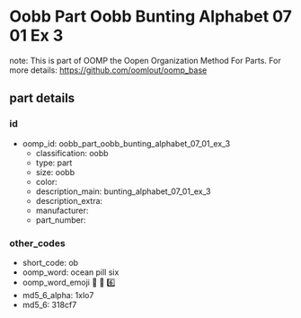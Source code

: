 # Oobb Part Oobb Bunting Alphabet 07 01 Ex 3  

note: This is part of OOMP the Oopen Organization Method For Parts. For more details: https://github.com/oomlout/oomp_base

##  part details





### id
* oomp_id: oobb_part_oobb_bunting_alphabet_07_01_ex_3
  * classification: oobb
  * type: part
  * size: oobb
  * color: 
  * description_main: bunting_alphabet_07_01_ex_3
  * description_extra: 
  * manufacturer: 
  * part_number: 

### other_codes
* short_code: ob
* oomp_word: ocean pill six
* oomp_word_emoji :ocean: :pill: :six:
* md5_6_alpha: 1xlo7
* md5_6: 318cf7